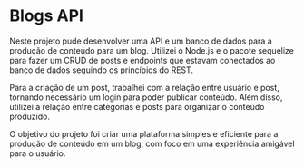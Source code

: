 # Blogs API

Neste projeto pude desenvolver uma API e um banco de dados para a produção de conteúdo para um blog. Utilizei o Node.js e o pacote sequelize para fazer um CRUD de posts e endpoints que estavam conectados ao banco de dados seguindo os princípios do REST.

Para a criação de um post, trabalhei com a relação entre usuário e post, tornando necessário um login para poder publicar conteúdo. Além disso, utilizei a relação entre categorias e posts para organizar o conteúdo produzido.

O objetivo do projeto foi criar uma plataforma simples e eficiente para a produção de conteúdo em um blog, com foco em uma experiência amigável para o usuário.
